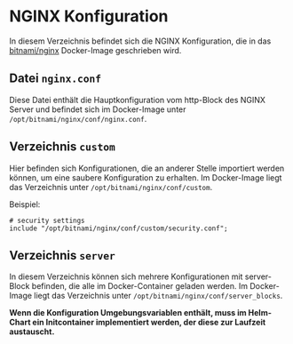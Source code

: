 # NGINX Konfiguration

In diesem Verzeichnis befindet sich die NGINX Konfiguration, die in das [bitnami/nginx](https://hub.docker.com/r/bitnami/nginx) Docker-Image geschrieben wird.


## Datei `nginx.conf`

Diese Datei enthält die Hauptkonfiguration vom http-Block des NGINX Server und befindet sich im Docker-Image unter `/opt/bitnami/nginx/conf/nginx.conf`.


## Verzeichnis `custom`

Hier befinden sich Konfigurationen, die an anderer Stelle importiert werden können, um eine saubere Konfiguration zu erhalten. Im Docker-Image liegt das Verzeichnis unter `/opt/bitnami/nginx/conf/custom`.

Beispiel:
```
# security settings
include "/opt/bitnami/nginx/conf/custom/security.conf";
```


## Verzeichnis `server`

In diesem Verzeichnis können sich mehrere Konfigurationen mit server-Block befinden, die alle im Docker-Container geladen werden. Im Docker-Image liegt das Verzeichnis unter `/opt/bitnami/nginx/conf/server_blocks`.

**Wenn die Konfiguration Umgebungsvariablen enthält, muss im Helm-Chart ein Initcontainer implementiert werden, der diese zur Laufzeit austauscht.**
